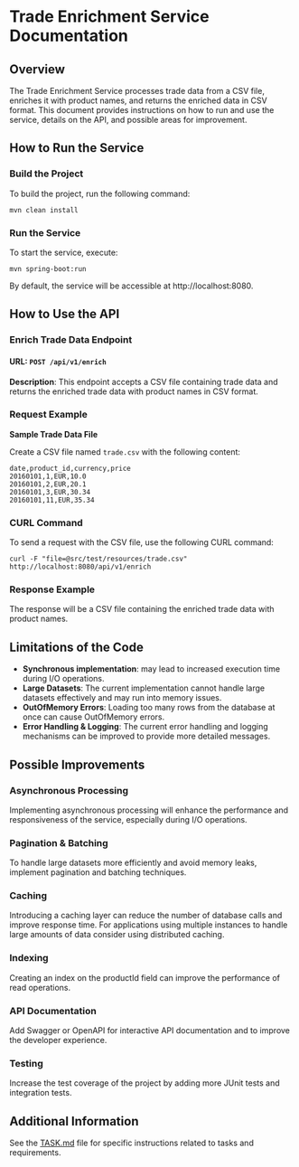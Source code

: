 # Trade Enrichment Service Documentation
## Overview
The Trade Enrichment Service processes trade data from a CSV file, enriches it with product names, and returns the enriched data in CSV format. This document provides instructions on how to run and use the service, details on the API, and possible areas for improvement.

## How to Run the Service
### Build the Project
To build the project, run the following command:

```shell
mvn clean install
```
### Run the Service
To start the service, execute:

```shell
mvn spring-boot:run
```
By default, the service will be accessible at http://localhost:8080.

## How to Use the API
### Enrich Trade Data Endpoint
#### URL: `POST /api/v1/enrich`

**Description**: This endpoint accepts a CSV file containing trade data and returns the enriched trade data with product names in CSV format.

### Request Example
**Sample Trade Data File**

Create a CSV file named `trade.csv` with the following content:

```csv
date,product_id,currency,price
20160101,1,EUR,10.0
20160101,2,EUR,20.1
20160101,3,EUR,30.34
20160101,11,EUR,35.34
```
### CURL Command
To send a request with the CSV file, use the following CURL command:

```shell
curl -F "file=@src/test/resources/trade.csv" http://localhost:8080/api/v1/enrich
```
### Response Example
The response will be a CSV file containing the enriched trade data with product names.

## Limitations of the Code
- **Synchronous implementation**: may lead to increased execution time during I/O operations.
- **Large Datasets**: The current implementation cannot handle large datasets effectively and may run into memory issues.
- **OutOfMemory Errors**: Loading too many rows from the database at once can cause OutOfMemory errors.
- **Error Handling & Logging**: The current error handling and logging mechanisms can be improved to provide more detailed messages.

## Possible Improvements
### Asynchronous Processing
Implementing asynchronous processing will enhance the performance and responsiveness of the service, especially during I/O operations.

### Pagination & Batching
To handle large datasets more efficiently and avoid memory leaks, implement pagination and batching techniques.

### Caching
Introducing a caching layer can reduce the number of database calls and improve response time. 
For applications using multiple instances to handle large amounts of data consider using distributed caching.

### Indexing
Creating an index on the productId field can improve the performance of read operations.

### API Documentation
Add Swagger or OpenAPI for interactive API documentation and to improve the developer experience.

### Testing
Increase the test coverage of the project by adding more JUnit tests and integration tests.

## Additional Information
See the [TASK.md](TASK.md) file for specific instructions related to tasks and requirements.